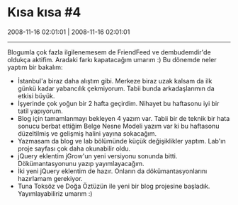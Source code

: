 # Kısa kısa #4

2008-11-16 02:01:01 | 2008-11-16 02:01:01

---

Blogumla çok fazla ilgilenemesem de FriendFeed ve dembudemdir'de oldukça aktifim. Aradaki farkı kapatacağım umarım :) Bu dönemde neler yaptım bir bakalım:

- İstanbul'a biraz daha alıştım gibi. Merkeze biraz uzak kalsam da ilk günkü kadar yabancılık çekmiyorum. Tabii bunda arkadaşlarımın da etkisi büyük.
- İşyerinde çok yoğun bir 2 hafta geçirdim. Nihayet bu haftasonu iyi bir tatil yapıyorum.
- Blog için tamamlanmayı bekleyen 4 yazım var. Tabii bir de teknik bir hata sonucu berbat ettiğim Belge Nesne Modeli yazım var ki bu haftasonu düzeltilmiş ve gelişmiş halini yayına sokacağım.
- Yazmasam da blog ve lab bölümünde küçük değişiklikler yaptım. Lab'ın proje sayfası çok daha okunabilir oldu.
- jQuery eklentim jGrow'un yeni versiyonu sonunda bitti. Dökümantasyonunu yazıp yayımlayacağım.
- İki yeni jQuery eklentim de hazır. Onların da dökümantasyonlarını hazırlamam gerekiyor.
- Tuna Toksöz ve Doğa Öztüzün ile yeni bir blog projesine başladık. Yayımlayabiliriz umarım :)

<!-- meta: archive(1) active(1) -->
